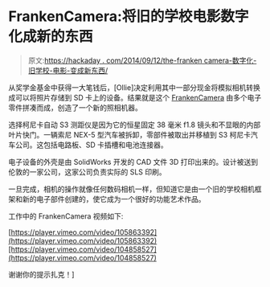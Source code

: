 # FrankenCamera:将旧的学校电影数字化成新的东西

> 原文:[https://hackaday . com/2014/09/12/the-franken camera-数字化-旧学校-电影-变成新东西/](https://hackaday.com/2014/09/12/the-frankencamera-digitizing-old-school-film-into-something-new/)

从奖学金基金中获得一大笔钱后，[Ollie]决定利用其中一部分现金将模拟相机转换成可以将照片存储到 SD 卡上的设备。结果就是这个 [FrankenCamera](http://frankencamera.wordpress.com/) 由多个电子零件拼凑而成，创造了一个新的照相机器。

选择柯尼卡自动 S3 测距仪是因为它的恒星固定 38 毫米 f1.8 镜头和不显眼的内部叶片快门。一辆索尼 NEX-5 型汽车被拆卸，零部件被取出并移植到 S3 柯尼卡汽车公司。这包括电路板、SD 卡插槽和电池连接器。

电子设备的外壳是由 SolidWorks 开发的 CAD 文件 3D 打印出来的。设计被送到伦敦的一家公司，这家公司负责实际的 SLS 印刷。

一旦完成，相机的操作就像任何数码相机一样，但知道它是由一个旧的学校相机框架和新的电子部件创建的，使它成为一个很好的功能艺术作品。

工作中的 FrankenCamera 视频如下:

[https://player.vimeo.com/video/105863392](https://player.vimeo.com/video/105863392)[https://player.vimeo.com/video/104858527](https://player.vimeo.com/video/104858527)

谢谢你的提示扎克！]